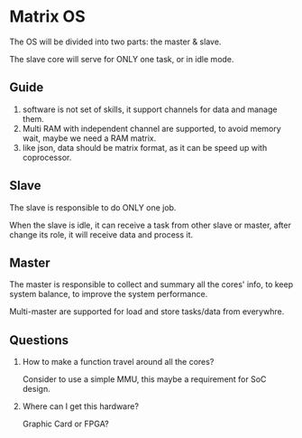 # Matrix OS

The OS will be divided into two parts: the master & slave.

The slave core will serve for ONLY one task, or in idle mode.

## Guide

1. software is not set of skills, it support channels for data and manage them.
2. Multi RAM with independent channel are supported, to avoid memory wait, maybe we need a RAM matrix.
3. like json, data should be matrix format, as it can be speed up with coprocessor.

## Slave

The slave is responsible to do ONLY one job.

When the slave is idle, it can receive a task from other slave or master, after change its role, it will receive data and process it.

## Master

The master is responsible to collect and summary all the cores' info, to keep system balance, to improve the system performance.

Multi-master are supported for load and store tasks/data from everywhre.

## Questions

1. How to make a function travel around all the cores?

   Consider to use a simple MMU, this maybe a requirement for SoC design.

2. Where can I get this hardware?

   Graphic Card or FPGA?

